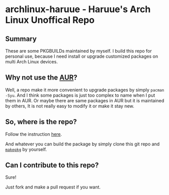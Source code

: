 # archlinux-haruue - Haruue's Arch Linux Unoffical Repo

## Summary
These are some PKGBUILDs maintained by myself. I build this repo for personal use, because I need install or upgrade customized packages on multi Arch Linux devices. 

## Why not use the [AUR](https://wiki.archlinux.org/index.php/AUR)?
Well, a repo make it more convenient to upgrade packages by simply `pacman -Syu`. And I think some packages is just too complex to name when I put them in AUR. Or maybe there are same packages in AUR but it is maintained by others, It is not really easy to modify it or make it stay new. 

## So, where is the repo?
Follow the instruction [here](https://cdn.caoyue.com.cn/archlinux-haruue/README.txt).

And whatever you can build the package by simply clone this git repo and [`makepkg`](https://wiki.archlinux.org/index.php/Makepkg) by yourself.

## Can I contribute to this repo?
Sure!

Just fork and make a pull request if you want. 

